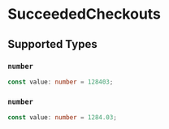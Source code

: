 # SucceededCheckouts


## Supported Types

### `number`

```typescript
const value: number = 128403;
```

### `number`

```typescript
const value: number = 1284.03;
```

